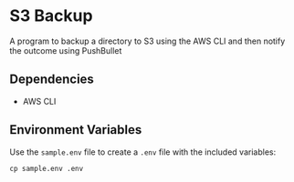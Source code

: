 # S3 Backup

A program to backup a directory to S3 using the AWS CLI and then notify the outcome using PushBullet

## Dependencies
- AWS CLI

## Environment Variables
Use the `sample.env` file to create a `.env` file with the included variables:
```
cp sample.env .env
```
